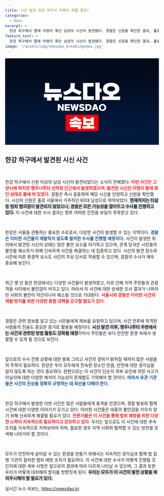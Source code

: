 ```yaml
---
title: 시신 발견 한강 하구서 의혹의 퍼즐 등장!
categories:
  - News
excerpt: >
  한강 하구에서 팔에 아령이 묶인 남성의 시신이 발견됐다. 경찰은 신원을 확인한 결과, 홀로 서울에서 거주하던 60대 남성으로 파악했다. 타살 혐의는 없지만, 수사는 계속 진행 중이다. 궁금증을 자극하는 이 사건의 전말은 무엇일까?
feature_text: >
  한강 하구에서 팔에 아령이 묶인 남성의 시신이 발견됐다. 경찰은 신원을 확인한 결과, 홀로 서울에서 거주하던 60대 남성으로 파악했다. 타살 혐의는 없지만, 수사는 계속 진행 중이다. 궁금증을 자극하는 이 사건의 전말은 무엇일까?
image: '/assets/img/newsdao_breakingnews.jpg'
---
```


<p><img src="/assets/img/newsdao_breakingnews.jpg" alt="ontimetimes 속보" /></p>

<h2 data-ke-size="size26">한강 하구에서 발견된 시신 사건</h2>

<p data-ke-size="size16">&nbsp;</p>

<p>한강 하구에서 신원 미상의 남성 시신이 발견되었다는 소식이 전해졌다. <b><span style="color: #ee2323;">이번 사건은 고양시에 위치한 행주나루터 선착장 인근에서 발생하였으며, 발견된 시신은 아령이 팔에 묶인 상태로 물에 떠 있었다.</span></b> 경찰은 즉시 출동하여 해당 시신을 인양하고 신원을 확인했다. 시신의 신원은 홀로 서울에서 거주하던 60대 남성으로 파악되었다. <b><span style="background-color: #21538527;">현재까지는 타살 등 범죄 혐의점이 발견되지 않았으나, 경찰은 모든 가능성을 열어두고 수사를 진행하고 있다.</span></b> 이 사건에 대한 수사 결과는 향후 어떠한 진전을 보일지 주목받고 있다.</p>

<p data-ke-size="size16">&nbsp;</p>

<p>한강은 서울을 관통하는 중요한 수로로서, 다양한 사건이 발생할 수 있는 지역이다. <b><span style="color: #1a5490;">경찰은 이러한 사건들이 재발하지 않도록 철저한 수사를 진행할 예정이다.</span></b> 사건이 발생한 위치에서 발견된 시신의 상태는 많은 불안 요소를 야기하고 있으며, 관계 당국은 시민들의 불안을 해소하기 위해 신속하게 사건을 해결하는 데 집중하고 있다. 시신의 발견 장소와 시즌에 따른 환경적 요소도 사건의 주요 단서로 작용할 수 있으며, 경찰의 수사가 매우 중요해 보인다.</p>

<p data-ke-size="size16">&nbsp;</p>

<p>최근 몇 년 동안 한강에서는 다양한 사건들이 발생하였고, 이로 인해 지역 주민들과 관광객들 사이에서 불안감이 커지고 있다. 따라서 이 사건에 대한 상세한 조사 결과가 나와야만 사회의 불안이 약간이나마 해소될 것으로 기대된다. <b><span style="color: #ee2323;">서울시와 경찰은 이러한 사건의 재발 방지를 위한 다양한 종합 대책을 강구할 필요가 있다.</span></b> </p>

<p data-ke-size="size16">&nbsp;</p> 

<p>경찰은 관련 정보를 알고 있는 시민들에게 제보를 요청하고 있으며, 사건 전후에 목격한 사람들의 진술도 중요한 증거로 활용될 예정이다. <b><span style="background-color: #21538527;">시신 발견 이후, 행주나루터 주변에서는 사건과 관련된 방범 활동도 강화될 예정</span></b>이어서 주민들은 보다 안전한 환경 속에서 생활할 수 있게 될 것으로 보인다. </p>

<p data-ke-size="size16">&nbsp;</p>

<p>앞으로의 수사 진행 상황에 대한 발표 그리고 사건의 경위가 밝혀질 때까지 많은 사람들의 주목이 필요하다. 한강은 우리 모두에게 친숙한 장소인 만큼, 안전에 대한 경각심을 잃지 않도록 하는 것이 중요하다. 한편으로는 이 사건이 단순히 외부 요인에 의한 사고가 아닐지에 대한 다양한 해석이 가능성이 존재함도 기억해야 할 것이다. <b><span style="color: #1a5490;">따라서 유관 기관들은 사건의 진상을 정확히 규명하는 데 최선을 다해야 한다.</span></b> </p>

<p data-ke-size="size16">&nbsp;</p>

<p>한강 하구에서 발생한 이번 사건은 많은 사람들에게 충격을 안겼으며, 경찰 발표와 함께 사건에 대한 다양한 이야기가 오가고 있다. 이러한 사건들은 대중의 불안감을 키우지 않기 위해 신속하게 해결될 필요가 있다. <b><span style="color: #ee2323;">전문가들은 이 사건을 통해 범죄 예방을 위한 다양한 노력이 지속적으로 필요하다고 강조하고 있다.</span></b> 우리는 앞으로도 이 사건에 대한 후속 조치를 지속적으로 지켜보아야 하며, 필요한 경우 지역 사회와 협력할 수 있는 방안을 모색해 나아가야 할 것이다. </p>

<p data-ke-size="size16">&nbsp;</p>

<p>모두가 안전하게 살아갈 수 있는 환경을 만들기 위해서는 지속적인 경각심과 함께 법 집행 기관의 철저한 범죄 예방 조치가 필요하다. 이 사건에 대한 수사가 어떻게 진행될 것인지에 대한 세부 사항은 앞으로의 경과에 따라 다르게 나타날 수 있으며, 그 결과 또한 우리가 어떻게 대처해야 할지를 방향짓게 된다. <b><span style="background-color: #21538527;">우리는 모두가 이 사건의 발전 상황을 예의주시해야 할 필요가 있다.</span></b> </p>
실시간 뉴스 속보는, <a href="https://newsdao.kr" rel="dofollow">https://newsdao.kr</a>


